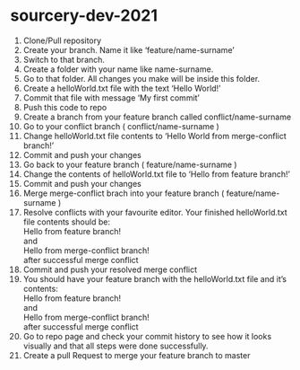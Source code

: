 <h1>sourcery-dev-2021</h1>

<ol>
  <li>Clone/Pull repository</li>
  <li>Create your branch. Name it like ‘feature/name-surname’</li>
  <li>Switch to that branch.</li>
  <li>Create a folder with your name like name-surname.</li>
  <li>Go to that folder. All changes you make will be inside this folder.</li>
  <li>Create a helloWorld.txt file with the text ‘Hello World!’</li>
  <li>Commit that file with message ‘My first commit’</li>
  <li>Push this code to repo</li>
  <li>Create a branch from your feature branch called conflict/name-surname</li>
  <li>Go to your conflict branch ( conflict/name-surname )</li>
  <li>Change helloWorld.txt file contents to ‘Hello World from merge-conflict branch!’</li>
  <li>Commit and push your changes</li>
  <li>Go back to your feature branch ( feature/name-surname )</li>
  <li>Change the contents of helloWorld.txt file to ‘Hello from feature branch!’</li>
  <li>Commit and push your changes</li>
  <li>Merge merge-conflict brach into your feature branch ( feature/name-surname )</li>
  <li>Resolve conflicts with your favourite editor. Your finished helloWorld.txt file contents should be:<br>
  Hello from feature branch!<br>
  and<br>
  Hello from merge-conflict branch!<br>
  after successful merge conflict</li>
  <li>Commit and push your resolved merge conflict</li>
  <li>You should have your feature branch with the helloWorld.txt file and it’s contents:<br>
  Hello from feature branch!<br>
  and<br>
  Hello from merge-conflict branch!<br>
  after successful merge conflict</li>
  <li>Go to repo page and check your commit history to see how it looks visually and that all steps were done successfully.</li>
  <li>Create a pull Request to merge your feature branch to master</li>
</ol

